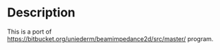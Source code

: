 # Description

This is a port of <https://bitbucket.org/uniederm/beamimpedance2d/src/master/> program.


<!-- # Installation -->

<!-- ## Get python and pip -->

<!-- Download and install python and pip. -->

<!-- You may use a package manager for this. For example, in Debian installation command looks like this: -->

<!-- `sudo apt-get install python3 python3-pip` -->

<!-- If you don't have a package manager, download installer from the [python web site](https://www.python.org/downloads/). -->

<!-- You will need to install either *NI* drivers (for Windows installations) or *Linux-GPIB* drivers. -->

<!-- ## Install *NI* drivers -->

<!-- If you need to use *NI* drivers, use [this manual](https://pyvisa.readthedocs.io/en/latest/faq/getting_nivisa.html#faq-getting-nivisa) for installation. -->

<!-- ## Install *Linux-GPIB* drivers -->

<!-- In order to use [*Linux-GPIB*](https://linux-gpib.sourceforge.io/) drivers, one must compile them and install python bindings. -->

<!-- *Note. Drivers are build for current *Linux* kernel. So, after kernel update one needs to recompile GPIB drivers.* -->

<!-- ### Getting sources -->

<!-- In order to proceed, you will need to install additional programs: -->
<!-- ```bash -->
<!-- apt install -y git git-svn -->
<!-- ``` -->

<!-- Getting the latest sources: -->
<!-- ```bash -->
<!-- git svn clone -r HEAD https://svn.code.sf.net/p/linux-gpib/code/trunk linux-gpib-code -->
<!-- ``` -->

<!-- Now you have the latest sources of *Linux-GPIB*: -->
<!-- ```bash -->
<!-- cd linux-gpib-code -->
<!-- ``` -->

<!-- ### Compiling drivers -->

<!-- For driver compilation you will need Linux sources: -->
<!-- ```bash -->
<!-- sudo apt install linux-source -->
<!-- ``` -->

<!-- ```bash -->
<!-- cd linux-gpib-kernel -->
<!-- ``` -->

<!-- Issue following command to start compilation: -->

<!-- ```bash -->
<!-- make -->
<!-- ``` -->

<!-- And then: -->

<!-- ```bash -->
<!-- make install -->
<!-- ``` -->

<!-- That's it for driver compilation. Return one folder back. -->

<!-- ```bash -->
<!-- cd .. -->
<!-- ``` -->

<!-- ### Compiling userspace utilities -->

<!-- ```bash -->
<!-- cd linux-gpib-user -->
<!-- ``` -->

<!-- Since we use source from project repo, we need to prepare [autotools](https://www.gnu.org/software/automake/) installation scripts: -->

<!-- ```bash -->
<!-- apt install autotools-dev -->
<!-- ./bootstrap -->
<!-- ./configure --sysconfdir=/etc -->
<!-- make -->
<!-- make install -->
<!-- ``` -->

<!-- ### Installing Python3 bindings -->

<!-- Go to python bindings folder: -->
<!-- ```bash -->
<!-- cd language/python -->
<!-- ``` -->

<!-- Creating and installing Python3 module: -->
<!-- ```bash -->
<!-- python3 setup.py sdist -->
<!-- pip3 install dist/*.tar.gz -->
<!-- ``` -->

<!-- ### Configuring GPIB device -->

<!-- Download GPIB board firmware form <https://linux-gpib.sourceforge.io/firmware/>. -->

<!-- Later in this document `agilent_82350a` device will be used. -->
<!-- Firmware archive is assumed to be located in `~/Downloads/` folder. -->

<!-- Configure your board in `/etc/gpib.conf`. Consult [configuration manual](https://linux-gpib.sourceforge.io/doc_html/configuration-gpib-conf.html). -->
<!-- Configuration will look something like this: -->
<!-- ```ini -->
<!-- interface { -->
<!--         minor = 0       /* board index, minor = 0 uses /dev/gpib0, minor = 1 uses /dev/gpib1, etc. */ -->
<!--         board_type = "agilent_82350b"   /* type of interface board being used */ -->
<!--         name = "violet" /* optional name, allows you to get a board descriptor using ibfind() */ -->
<!--         pad = 0 /* primary address of interface             */ -->
<!--         sad = 0 /* secondary address of interface           */ -->
<!--         timeout = T3s   /* timeout for commands */ -->

<!--         eos = 0x0a      /* EOS Byte, 0xa is newline and 0xd is carriage return -->
<!-- */ -->
<!--         set-reos = yes  /* Terminate read if EOS */ -->
<!--         set-bin = no    /* Compare EOS 8-bit */ -->
<!--         set-xeos = no   /* Assert EOI whenever EOS byte is sent */ -->
<!--         set-eot = yes   /* Assert EOI with last byte on writes */ -->

<!-- /* settings for boards that lack plug-n-play capability */ -->
<!--         base = 0        /* Base io ADDRESS                  */ -->
<!--         irq  = 0        /* Interrupt request level */ -->
<!--         dma  = 0        /* DMA channel (zero disables)      */ -->
<!-- } -->

<!-- device { -->
<!--         minor = 0       /* minor number for interface board this device is connected to */ -->
<!--         name = "analyzer"       /* device mnemonic */ -->
<!--         pad = 7 /* The Primary Address */ -->
<!--         sad = 0 /* Secondary Address */ -->
<!--         timeout = T3s -->

<!--         eos = 0xa       /* EOS Byte */ -->
<!--         set-reos = no /* Terminate read if EOS */ -->
<!--         set-bin = no /* Compare EOS 8-bit */ -->
<!-- } -->
<!-- ``` -->

<!-- Upload board firmware, if necessary: -->
<!-- ```bash -->
<!-- sudo gpib_config --init-data ~/Downloads/gpib_firmware-2008-08-10/hp_82350a/agilent_82350a.bin -->
<!-- ``` -->

<!-- ### Configure udev rules -->

<!-- Some boards require firmware upload on every start. -->
<!-- Also, superuser privileges are required for communication with device. -->
<!-- In order to remove these problems, lets add udev rule for device. -->

<!-- Firstly, lets create new group, which will be able to use GPIB devices: -->
<!-- ```bash -->
<!-- addgroup gpib -->
<!-- ``` -->

<!-- Copy your device's firmware to `/usr/local/sbin`. -->
<!-- Command will look something like this: -->
<!-- ```bash -->
<!-- cp Downloads/gpib_firmware-2008-08-10/hp_82350a/agilent_82350a.bin /usr/local/sbin/ -->
<!-- ``` -->
<!-- Then, create a file `/usr/local/sbin/load_agilent` with contents: -->
<!-- ```bash -->
<!-- #!/bin/bash -->

<!-- gpib_config --init-data /usr/local/sbin/agilent_82350a.bin -->
<!-- ``` -->

<!-- And allow its execution: -->
<!-- ```bash -->
<!-- chmod 755 /usr/local/sbin/load_agilent -->
<!-- ``` -->

<!-- Add the following line to the `/etc/udev/rules.d/99-gpib.rules` file: -->
<!-- ```udev -->
<!-- KERNEL=="gpib0", SUBSYSTEM=="gpib_common", GROUP="gpib", MODE="0660", RUN+="/usr/local/sbin/load_agilent" -->
<!-- ``` -->

<!-- Now device will be available for users in group `gpib`, its firmware will be automatically loaded. -->

<!-- ## Install *BeadPull* -->

<!-- From the terminal issue the command -->

<!-- `pip3 install beadpull` -->

<!-- for system-wide installation, or -->

<!-- `pip3 install --user beadpull` -->

<!-- for the local installation. -->

<!-- ### Add user to device communication groups [Optional] -->

<!-- *Gnu/Linux* distributions restrict access to peripheral devices. -->

<!-- To grant access to serial devices to user, issue command: -->
<!-- ``` -->
<!-- adduser user dialout -->
<!-- ``` -->
<!-- USB devices: -->
<!-- ``` -->
<!-- adduser user plugdev -->
<!-- ``` -->
<!-- GPIB devices (if configured): -->
<!-- ``` -->
<!-- adduser user gpib -->
<!-- ``` -->

<!-- # Run -->

<!-- In order to run the program, from the terminal issue the command -->

<!-- `beadpull` -->

<!-- If it's not found, you have to modify the `PATH` environment variable to include the python scripts folder ([unix guide](https://stackoverflow.com/a/3402176/5745120),[windows guide](https://superuser.com/a/143121/736971)) or supply the full path to the program. -->

<!-- # Other -->

<!-- ## Update *beadpull* -->

<!-- To update program, from the terminal issue the command -->

<!-- `pip3 install --upgrade beadpull` -->

<!-- for system-wide installation, or -->

<!-- `pip3 install --upgrade --user beadpull` -->

<!-- for the local installation. -->

<!-- ## Reset *beadpull* settings to defaults -->

<!-- Program saves its settings under -->
<!-- `APPDATA/beadupll` on Windows and `$XDG_CONFIG_HOME/beadpull` or `$HOME/.config/beadpull` on other systems. -->
<!-- In order to reset settings, simply delete saved settings folder. -->

<!-- ## Issue submission -->

<!-- In case of a problem with the program, create an issue in the [issue tracker](https://gitlab.com/matsievskiysv/beadpull/issues). -->
